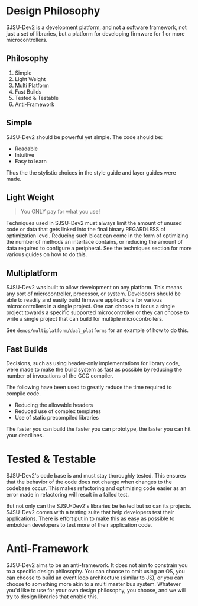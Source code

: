 # Design Philosophy

SJSU-Dev2 is a development platform, and not a software framework, not
just a set of libraries, but a platform for developing firmware for 1 or
more microcontrollers.

## Philosophy

1.  Simple
2.  Light Weight
3.  Multi Platform
4.  Fast Builds
5.  Tested & Testable
6.  Anti-Framework

## Simple

SJSU-Dev2 should be powerful yet simple. The code should be:

* Readable
* Intuitive
* Easy to learn

Thus the the stylistic choices in the style guide and layer guides were made.

## Light Weight

> You ONLY pay for what you use!

Techniques used in SJSU-Dev2 must always limit the amount of unused code or data
that gets linked into the final binary REGARDLESS of optimization level.
Reducing such bloat can come in the form of optimizing the number of methods an
interface contains, or reducing the amount of data required to configure a
peripheral. See the techniques section for more various guides on how to do
this.

## Multiplatform

SJSU-Dev2 was built to allow development on any platform. This means any sort of
microcontroller, processor, or system. Developers should be able to readily and
easily build firmware applications for various microcontrollers in a single
project. One can choose to focus a single project towards a specific supported
microcontroller or they can choose to write a single project that can build for
multiple microcontrollers.

See `demos/multiplatform/dual_platforms` for an example of how to do this.

## Fast Builds

Decisions, such as using header-only implementations for library code, were made
to make the build system as fast as possible by reducing the number of
invocations of the GCC compiler.

The following have been used to greatly reduce the time required to compile
code.
*  Reducing the allowable headers
*  Reduced use of complex templates
*  Use of static precompiled libraries

The faster you can build the faster you can prototype, the faster you can hit
your deadlines.

# Tested & Testable
SJSU-Dev2's code base is and must stay thoroughly tested. This ensures that the
behavior of the code does not change when changes to the codebase occur. This
makes refactoring and optimizing code easier as an error made in refactoring
will result in a failed test.

But not only can the SJSU-Dev2's libraries be tested but so can its projects.
SJSU-Dev2 comes with a testing suite that help developers test their
applications. There is effort put in to make this as easy as possible to
embolden developers to test more of their application code.

# Anti-Framework

SJSU-Dev2 aims to be an anti-framework. It does not aim to constrain you
to a specific design philosophy. You can choose to omit using an OS, you
can choose to build an event loop architecture (similar to JS), or you
can choose to something more akin to a multi master bus system. Whatever
you'd like to use for your own design philosophy, you choose, and we will
try to design libraries that enable this.
